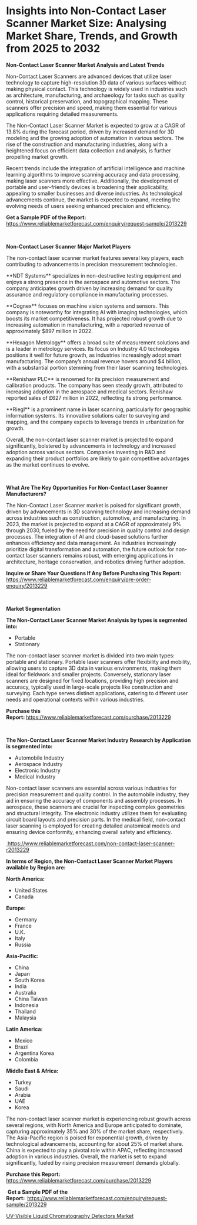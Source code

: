 <p><h1>Insights into Non-Contact Laser Scanner Market Size: Analysing Market Share, Trends, and Growth from 2025 to 2032</h1></p><p><strong>Non-Contact Laser Scanner Market Analysis and Latest Trends</strong></p>
<p><p>Non-Contact Laser Scanners are advanced devices that utilize laser technology to capture high-resolution 3D data of various surfaces without making physical contact. This technology is widely used in industries such as architecture, manufacturing, and archaeology for tasks such as quality control, historical preservation, and topographical mapping. These scanners offer precision and speed, making them essential for various applications requiring detailed measurements.</p><p>The Non-Contact Laser Scanner Market is expected to grow at a CAGR of 13.8% during the forecast period, driven by increased demand for 3D modeling and the growing adoption of automation in various sectors. The rise of the construction and manufacturing industries, along with a heightened focus on efficient data collection and analysis, is further propelling market growth. </p><p>Recent trends include the integration of artificial intelligence and machine learning algorithms to improve scanning accuracy and data processing, making laser scanners more effective. Additionally, the development of portable and user-friendly devices is broadening their applicability, appealing to smaller businesses and diverse industries. As technological advancements continue, the market is expected to expand, meeting the evolving needs of users seeking enhanced precision and efficiency.</p></p>
<p><strong>Get a Sample PDF of the Report:&nbsp;</strong> <a href="https://www.reliablemarketforecast.com/enquiry/request-sample/2013229?utm_campaign=2292&utm_medium=2&utm_source=Github&utm_content=ia&utm_term=02032025&utm_id=non-contact-laser-scanner">https://www.reliablemarketforecast.com/enquiry/request-sample/2013229</a></p>
<p>&nbsp;</p>
<p><strong>Non-Contact Laser Scanner Major Market Players</strong></p>
<p><p>The non-contact laser scanner market features several key players, each contributing to advancements in precision measurement technologies. </p><p>**NDT Systems** specializes in non-destructive testing equipment and enjoys a strong presence in the aerospace and automotive sectors. The company anticipates growth driven by increasing demand for quality assurance and regulatory compliance in manufacturing processes.</p><p>**Cognex** focuses on machine vision systems and sensors. This company is noteworthy for integrating AI with imaging technologies, which boosts its market competitiveness. It has projected robust growth due to increasing automation in manufacturing, with a reported revenue of approximately $897 million in 2022.</p><p>**Hexagon Metrology** offers a broad suite of measurement solutions and is a leader in metrology services. Its focus on Industry 4.0 technologies positions it well for future growth, as industries increasingly adopt smart manufacturing. The company’s annual revenue hovers around $4 billion, with a substantial portion stemming from their laser scanning technologies.</p><p>**Renishaw PLC** is renowned for its precision measurement and calibration products. The company has seen steady growth, attributed to increasing adoption in the aerospace and medical sectors. Renishaw reported sales of £627 million in 2022, reflecting its strong performance.</p><p>**Riegl** is a prominent name in laser scanning, particularly for geographic information systems. Its innovative solutions cater to surveying and mapping, and the company expects to leverage trends in urbanization for growth.</p><p>Overall, the non-contact laser scanner market is projected to expand significantly, bolstered by advancements in technology and increased adoption across various sectors. Companies investing in R&D and expanding their product portfolios are likely to gain competitive advantages as the market continues to evolve.</p></p>
<p>&nbsp;</p>
<p><strong>What Are The Key Opportunities For Non-Contact Laser Scanner Manufacturers?</strong></p>
<p><p>The Non-Contact Laser Scanner market is poised for significant growth, driven by advancements in 3D scanning technology and increasing demand across industries such as construction, automotive, and manufacturing. In 2023, the market is projected to expand at a CAGR of approximately 9% through 2030, fueled by the need for precision in quality control and design processes. The integration of AI and cloud-based solutions further enhances efficiency and data management. As industries increasingly prioritize digital transformation and automation, the future outlook for non-contact laser scanners remains robust, with emerging applications in architecture, heritage conservation, and robotics driving further adoption.</p></p>
<p><strong>Inquire or Share Your Questions If Any Before Purchasing This Report:</strong> <a href="https://www.reliablemarketforecast.com/enquiry/pre-order-enquiry/2013229?utm_campaign=2292&utm_medium=2&utm_source=Github&utm_content=ia&utm_term=02032025&utm_id=non-contact-laser-scanner">https://www.reliablemarketforecast.com/enquiry/pre-order-enquiry/2013229</a></p>
<p>&nbsp;</p>
<p><strong>Market Segmentation</strong></p>
<p><strong>The Non-Contact Laser Scanner Market Analysis by types is segmented into:</strong></p>
<p><ul><li>Portable</li><li>Stationary</li></ul></p>
<p><p>The non-contact laser scanner market is divided into two main types: portable and stationary. Portable laser scanners offer flexibility and mobility, allowing users to capture 3D data in various environments, making them ideal for fieldwork and smaller projects. Conversely, stationary laser scanners are designed for fixed locations, providing high precision and accuracy, typically used in large-scale projects like construction and surveying. Each type serves distinct applications, catering to different user needs and operational contexts within various industries.</p></p>
<p><strong>Purchase this Report:&nbsp;</strong><a href="https://www.reliablemarketforecast.com/purchase/2013229?utm_campaign=2292&utm_medium=2&utm_source=Github&utm_content=ia&utm_term=02032025&utm_id=non-contact-laser-scanner">https://www.reliablemarketforecast.com/purchase/2013229</a></p>
<p>&nbsp;</p>
<p><strong>The Non-Contact Laser Scanner Market Industry Research by Application is segmented into:</strong></p>
<p><ul><li>Automobile Industry</li><li>Aerospace Industry</li><li>Electronic Industry</li><li>Medical Industry</li></ul></p>
<p><p>Non-contact laser scanners are essential across various industries for precision measurement and quality control. In the automobile industry, they aid in ensuring the accuracy of components and assembly processes. In aerospace, these scanners are crucial for inspecting complex geometries and structural integrity. The electronic industry utilizes them for evaluating circuit board layouts and precision parts. In the medical field, non-contact laser scanning is employed for creating detailed anatomical models and ensuring device conformity, enhancing overall safety and efficiency.</p></p>
<p><a href="https://www.reliablemarketforecast.com/non-contact-laser-scanner-r2013229?utm_campaign=2292&utm_medium=2&utm_source=Github&utm_content=ia&utm_term=02032025&utm_id=non-contact-laser-scanner">&nbsp;https://www.reliablemarketforecast.com/non-contact-laser-scanner-r2013229</a></p>
<p><strong>In terms of Region, the Non-Contact Laser Scanner Market Players available by Region are:</strong></p>
<p>
    <p> <strong> North America: </strong>
        <ul>
            <li>United States</li>
            <li>Canada</li>
        </ul>
        </p> 
    <p> <strong> Europe: </strong>
        <ul>
            <li>Germany</li>
            <li>France</li>
            <li>U.K.</li>
            <li>Italy</li>
            <li>Russia</li>
        </ul>
        </p> 
    <p> <strong> Asia-Pacific: </strong>
        <ul>
            <li>China</li>
            <li>Japan</li>
            <li>South Korea</li>
            <li>India</li>
            <li>Australia</li>
            <li>China Taiwan</li>
            <li>Indonesia</li>
            <li>Thailand</li>
            <li>Malaysia</li>
        </ul>
        </p> 
    <p> <strong> Latin America: </strong>
        <ul>
            <li>Mexico</li>
            <li>Brazil</li>
            <li>Argentina Korea</li>
            <li>Colombia</li>
        </ul>
        </p> 
    <p> <strong> Middle East & Africa: </strong>
        <ul>
            <li>Turkey</li>
            <li>Saudi</li>
            <li>Arabia</li>
            <li>UAE</li>
            <li>Korea</li>
        </ul>
    </p>
    </p>
<p><p>The non-contact laser scanner market is experiencing robust growth across several regions, with North America and Europe anticipated to dominate, capturing approximately 35% and 30% of the market share, respectively. The Asia-Pacific region is poised for exponential growth, driven by technological advancements, accounting for about 25% of market share. China is expected to play a pivotal role within APAC, reflecting increased adoption in various industries. Overall, the market is set to expand significantly, fueled by rising precision measurement demands globally.</p></p>
<p><strong>Purchase this Report: </strong><a href="https://www.reliablemarketforecast.com/purchase/2013229?utm_campaign=2292&utm_medium=2&utm_source=Github&utm_content=ia&utm_term=02032025&utm_id=non-contact-laser-scanner">https://www.reliablemarketforecast.com/purchase/2013229</a></p>
<p>&nbsp;<strong>Get a Sample PDF of the Report:&nbsp;&nbsp;</strong><a href="https://www.reliablemarketforecast.com/enquiry/request-sample/2013229?utm_campaign=2292&utm_medium=2&utm_source=Github&utm_content=ia&utm_term=02032025&utm_id=non-contact-laser-scanner">https://www.reliablemarketforecast.com/enquiry/request-sample/2013229</a></p>
<p><strong></strong></p>
<p><p><a href="https://github.com/skerretflossie9297/Market-Research-Report-List-1/blob/main/uv-visible-liquid-chromatography-detectors-market.md?utm_campaign=2292&utm_medium=2&utm_source=Github&utm_content=ia&utm_term=02032025&utm_id=non-contact-laser-scanner">UV-Visible Liquid Chromatography Detectors Market</a></p></p>